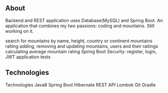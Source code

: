 ## About

Backend and REST application uses Database(MySQL) and Spring Boot.
An application that combines my two passions: coding and mountains. Still working on it.

search for mountains by name, height, country or continent
mountains raiting
adding, removing and updating mountains, users and their raitings 
calculating average mountain rating
Spring Boot Security: register, login, JWT
application tests

## Technologies

Technologies
Java8
Spring Boot
Hibernate
REST API
Lombok
Git
Gradle
